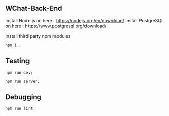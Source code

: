 ## WChat-Back-End

Install Node.js on here : https://nodejs.org/en/download/
Install PostgreSQL on here : https://www.postgresql.org/download/

Install third party npm modules

```shell
npm i ;
```

## Testing

```shell
npm run dev;
```

```shell
npm run server;
```

## Debugging

```shell
npm run lint;
```
